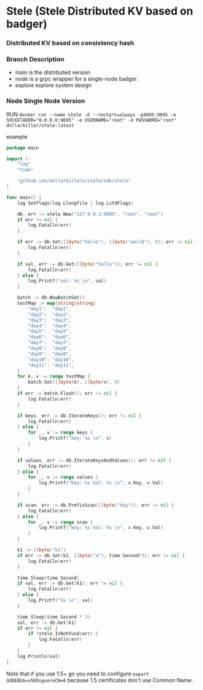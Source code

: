 # Stele (Stele Distributed KV based on badger)
### Distributed KV based on consistency hash

### Branch Description

- main is the distributed version
- node is a grpc wrapper for a single-node badger.
- explore explore system design

### Node Single Node Version
RUN `docker run --name stele -d --restart=always -p9695:9695 -e SOCKETADDR="0.0.0.0:9695" -e USERNAME="root" -e PASSWORD="root" dollarkiller/stele:latest`

example
```go
package main

import (
	"log"
	"time"

	"github.com/dollarkillerx/stele/sdk/stele"
)

func main() {
	log.SetFlags(log.Llongfile | log.LstdFlags)

	db, err := stele.New("127.0.0.1:9695", "root", "root")
	if err != nil {
		log.Fatalln(err)
	}

	if err := db.Set([]byte("hello"), []byte("world"), 0); err != nil {
		log.Fatalln(err)
	}

	if val, err := db.Get([]byte("hello")); err != nil {
		log.Fatalln(err)
	} else {
		log.Printf("val: %s \n", val)
	}

	batch := db.NewBatchSet()
	testMap := map[string]string{
		"day1":  "day1",
		"day2":  "day2",
		"day3":  "day3",
		"day4":  "day4",
		"day5":  "day5",
		"day6":  "day6",
		"day7":  "day7",
		"day8":  "day8",
		"day9":  "day9",
		"day10": "day10",
		"day11": "day11",
	}
	for k, v := range testMap {
		batch.Set([]byte(k), []byte(v), 0)
	}
	if err := batch.Flash(); err != nil {
		log.Fatalln(err)
	}

	if keys, err := db.IterateKeys(); err != nil {
		log.Fatalln(err)
	} else {
		for _, v := range keys {
			log.Printf("key: %s \n", v)
		}
	}

	if values, err := db.IterateKeysAndValues(); err != nil {
		log.Fatalln(err)
	} else {
		for _, v := range values {
			log.Printf("key: %s Val: %s \n", v.Key, v.Val)
		}
	}

	if scan, err := db.PrefixScan([]byte("day")); err != nil {
		log.Fatalln(err)
	} else {
		for _, v := range scan {
			log.Printf("key: %s Val: %s \n", v.Key, v.Val)
		}
	}

	k1 := []byte("k1")
	if err := db.Set(k1, []byte("a"), time.Second*3); err != nil {
		log.Fatalln(err)
	}

	time.Sleep(time.Second)
	if val, err := db.Get(k1); err != nil {
		log.Fatalln(err)
	} else {
		log.Printf("%s \n", val)
	}

	time.Sleep(time.Second * 3)
	val, err := db.Get(k1)
	if err != nil {
		if !stele.IsNotFund(err) {
			log.Fatalln(err)
		}
	}
	log.Println(val)
}
```

Note that if you use 1.5+ go you need to configure `export GODEBUG=x509ignoreCN=0` because 1.5 certificates don't use Common Name. 
